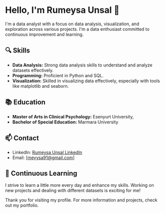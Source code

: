 # Hello, I'm Rumeysa Unsal 👋



I'm a data analyst with a focus on data analysis, visualization, and exploration across various projects. I'm a data enthusiast committed to continuous improvement and learning.

## 🔍 Skills

- **Data Analysis:** Strong data analysis skills to understand and analyze datasets effectively.
- **Programming:** Proficient in Python and SQL.
- **Visualization:** Skilled in visualizing data effectively, especially with tools like matplotlib and seaborn.
## 📚 Education

- **Master of Arts in Clinical Psychology:** Esenyurt  University,
- **Bachelor of Special Education:** Marmara University
## 📫 Contact

- LinkedIn: [Rumeysa Unsal LinkedIn](www.linkedin.com/in/rümeysa-ünsal-04ab1364)
- Email: [meyysa91@gmail.com]

## 🌱 Continuous Learning

I strive to learn a little more every day and enhance my skills. Working on new projects and dealing with different datasets is exciting for me!

Thank you for visiting my profile. For more information and projects, check out my portfolio.
